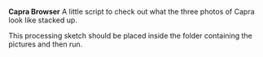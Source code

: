 **Capra Browser**
A little script to check out what the three photos of Capra look like stacked up.

This processing sketch should be placed inside the folder containing the pictures and then run.
